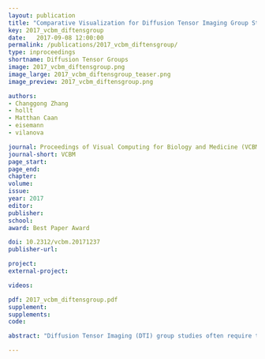 ```yaml
---
layout: publication
title: "Comparative Visualization for Diffusion Tensor Imaging Group Study at Multiple Levels of Detail"
key: 2017_vcbm_diftensgroup
date:   2017-09-08 12:00:00
permalink: /publications/2017_vcbm_diftensgroup/
type: inproceedings
shortname: Diffusion Tensor Groups
image: 2017_vcbm_diftensgroup.png
image_large: 2017_vcbm_diftensgroup_teaser.png
image_preview: 2017_vcbm_diftensgroup.png

authors:
- Changgong Zhang
- hollt
- Matthan Caan
- eisemann
- vilanova

journal: Proceedings of Visual Computing for Biology and Medicine (VCBM)
journal-short: VCBM
page_start:
page_end:
chapter:
volume:
issue:
year: 2017
editor:
publisher:
school:
award: Best Paper Award

doi: 10.2312/vcbm.20171237
publisher-url:

project:
external-project:

videos:

pdf: 2017_vcbm_diftensgroup.pdf
supplement:
supplements:
code:

abstract: "Diffusion Tensor Imaging (DTI) group studies often require the comparison of two groups of 3D diffusion tensor fields. The total number of datasets involved in the study and the multivariate nature of diffusion tensors together make this a challenging process. The traditional approach is to reduce the six-dimensional diffusion tensor to some scalar quantities, which can be analyzed with univariate statistical methods, and visualized with standard techniques such as slice views. However, this provides merely part of the whole story due to information reduction. To take the full tensor information into account, only few methods are available, and they focus on the analysis of a single group, rather than the comparison of two groups. Simultaneously comparing two groups of diffusion tensor fields by simple juxtaposition or superposition is rather impractical. In this work, we extend previous work to visually compare two groups of diffusion tensor fields. To deal with the wealth of information, the comparison is carried out at multiple levels of detail. In the 3D spatial domain, we propose a details on demand glyph representation to support the visual comparison of the tensor ensemble summary information in a progressive manner. The spatial view guides analysts to select voxels of interest. Then at the detail level, the respective original tensor ensembles are compared in terms of tensor intrinsic properties, with special care taken to reduce visual clutter. We demonstrate the usefulness of our visual analysis system by comparing a control group and an HIV positive patient group."

---
```

